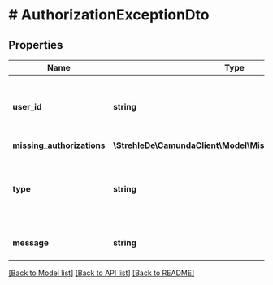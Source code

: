 # # AuthorizationExceptionDto

## Properties

Name | Type | Description | Notes
------------ | ------------- | ------------- | -------------
**user_id** | **string** | The id of the user that does not have expected permissions | [optional] 
**missing_authorizations** | [**\StrehleDe\CamundaClient\Model\MissingAuthorizationDto[]**](MissingAuthorizationDto.md) |  | [optional] 
**type** | **string** | An exception class indicating the occurred error. | [optional] 
**message** | **string** | A detailed message of the error. | [optional] 

[[Back to Model list]](../../README.md#documentation-for-models) [[Back to API list]](../../README.md#documentation-for-api-endpoints) [[Back to README]](../../README.md)


